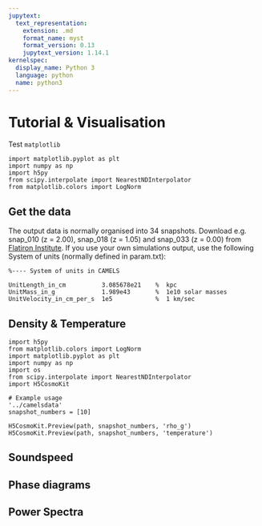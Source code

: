 ```yaml
---
jupytext:
  text_representation:
    extension: .md
    format_name: myst
    format_version: 0.13
    jupytext_version: 1.14.1
kernelspec:
  display_name: Python 3
  language: python
  name: python3
---
```


# Tutorial & Visualisation

Test `matplotlib` 

```{code-cell}
import matplotlib.pyplot as plt
import numpy as np
import h5py
from scipy.interpolate import NearestNDInterpolator
from matplotlib.colors import LogNorm
```

## Get the data

The output data is normally organised into 34 snapshots. Download e.g. snap_010 (z = 2.00), snap_018 (z = 1.05) and snap_033 (z = 0.00) from [Flatiron Institute](https://users.flatironinstitute.org/~camels/Sims/IllustrisTNG/CV/CV_0/). If you use your own simulations output, use the following System of units (normally defined in param.txt):

```
%---- System of units in CAMELS

UnitLength_in_cm          3.085678e21    %  kpc
UnitMass_in_g             1.989e43       %  1e10 solar masses
UnitVelocity_in_cm_per_s  1e5            %  1 km/sec
```
## Density & Temperature

```{code-cell}
import h5py
from matplotlib.colors import LogNorm
import matplotlib.pyplot as plt
import numpy as np
import os
from scipy.interpolate import NearestNDInterpolator
import H5CosmoKit

# Example usage
'../camelsdata'
snapshot_numbers = [10]

H5CosmoKit.Preview(path, snapshot_numbers, 'rho_g')
H5CosmoKit.Preview(path, snapshot_numbers, 'temperature')
```

## Soundspeed
## Phase diagrams
## Power Spectra